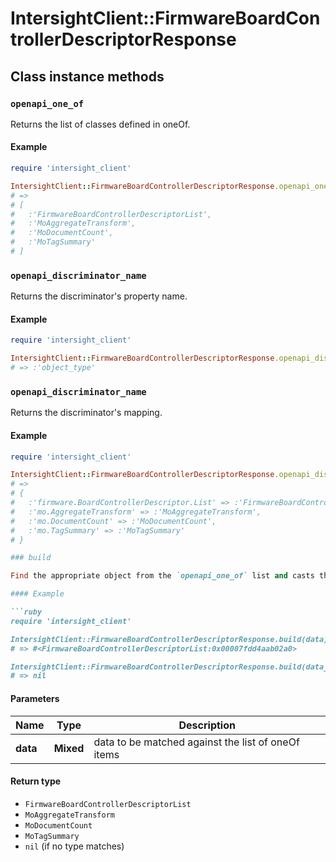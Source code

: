# IntersightClient::FirmwareBoardControllerDescriptorResponse

## Class instance methods

### `openapi_one_of`

Returns the list of classes defined in oneOf.

#### Example

```ruby
require 'intersight_client'

IntersightClient::FirmwareBoardControllerDescriptorResponse.openapi_one_of
# =>
# [
#   :'FirmwareBoardControllerDescriptorList',
#   :'MoAggregateTransform',
#   :'MoDocumentCount',
#   :'MoTagSummary'
# ]
```

### `openapi_discriminator_name`

Returns the discriminator's property name.

#### Example

```ruby
require 'intersight_client'

IntersightClient::FirmwareBoardControllerDescriptorResponse.openapi_discriminator_name
# => :'object_type'
```

### `openapi_discriminator_name`

Returns the discriminator's mapping.

#### Example

```ruby
require 'intersight_client'

IntersightClient::FirmwareBoardControllerDescriptorResponse.openapi_discriminator_mapping
# =>
# {
#   :'firmware.BoardControllerDescriptor.List' => :'FirmwareBoardControllerDescriptorList',
#   :'mo.AggregateTransform' => :'MoAggregateTransform',
#   :'mo.DocumentCount' => :'MoDocumentCount',
#   :'mo.TagSummary' => :'MoTagSummary'
# }

### build

Find the appropriate object from the `openapi_one_of` list and casts the data into it.

#### Example

```ruby
require 'intersight_client'

IntersightClient::FirmwareBoardControllerDescriptorResponse.build(data)
# => #<FirmwareBoardControllerDescriptorList:0x00007fdd4aab02a0>

IntersightClient::FirmwareBoardControllerDescriptorResponse.build(data_that_doesnt_match)
# => nil
```

#### Parameters

| Name | Type | Description |
| ---- | ---- | ----------- |
| **data** | **Mixed** | data to be matched against the list of oneOf items |

#### Return type

- `FirmwareBoardControllerDescriptorList`
- `MoAggregateTransform`
- `MoDocumentCount`
- `MoTagSummary`
- `nil` (if no type matches)


